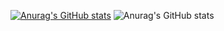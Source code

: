 [![Anurag's GitHub stats](https://github-readme-stats.vercel.app/api?username=rodrigo-rac2)](https://github.com/anuraghazra/github-readme-stats)
![Anurag's GitHub stats](https://github-readme-stats.vercel.app/api?username=rodrigo-rac2&count_private=true)

<!--
**rodrigo-rac2/rodrigo-rac2** is a ✨ _special_ ✨ repository because its `README.md` (this file) appears on your GitHub profile.

Here are some ideas to get you started:

- 🔭 I’m currently working on ...
- 🌱 I’m currently learning ...
- 👯 I’m looking to collaborate on ...
- 🤔 I’m looking for help with ...
- 💬 Ask me about ...
- 📫 How to reach me: ...
- 😄 Pronouns: ...
- ⚡ Fun fact: ...
-->
